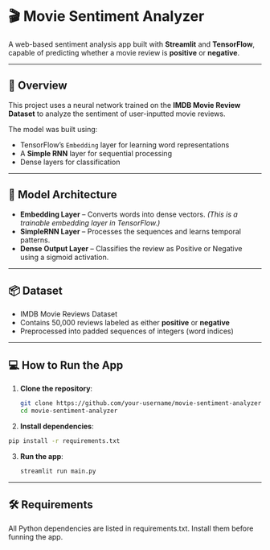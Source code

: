 # 🎬 Movie Sentiment Analyzer

A web-based sentiment analysis app built with **Streamlit** and **TensorFlow**, capable of predicting whether a movie review is **positive** or **negative**.

---

## 🚀 Overview

This project uses a neural network trained on the **IMDB Movie Review Dataset** to analyze the sentiment of user-inputted movie reviews.

The model was built using:
- TensorFlow’s `Embedding` layer for learning word representations
- A **Simple RNN** layer for sequential processing
- Dense layers for classification

---

## 🧠 Model Architecture

- **Embedding Layer** – Converts words into dense vectors. *(This is a trainable embedding layer in TensorFlow.)*
- **SimpleRNN Layer** – Processes the sequences and learns temporal patterns.
- **Dense Output Layer** – Classifies the review as Positive or Negative using a sigmoid activation.

---

## 📦 Dataset

- IMDB Movie Reviews Dataset
- Contains 50,000 reviews labeled as either **positive** or **negative**
- Preprocessed into padded sequences of integers (word indices)

---

## 💻 How to Run the App

1. **Clone the repository**:
   ```bash
   git clone https://github.com/your-username/movie-sentiment-analyzer.git
   cd movie-sentiment-analyzer
   ```

2. **Install dependencies**:
  ```bash
  pip install -r requirements.txt
  ```

3. **Run the app**:
   ```bash
   streamlit run main.py
   ```

--- 

## 🛠 Requirements
All Python dependencies are listed in requirements.txt. Install them before funning the app.

